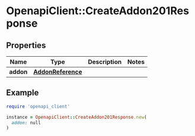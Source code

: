 # OpenapiClient::CreateAddon201Response

## Properties

| Name | Type | Description | Notes |
| ---- | ---- | ----------- | ----- |
| **addon** | [**AddonReference**](AddonReference.md) |  |  |

## Example

```ruby
require 'openapi_client'

instance = OpenapiClient::CreateAddon201Response.new(
  addon: null
)
```

